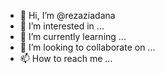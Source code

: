 - 👋 Hi, I’m @rezaziadana
- 👀 I’m interested in ...
- 🌱 I’m currently learning ...
- 💞️ I’m looking to collaborate on ...
- 📫 How to reach me ...

<!---
rezaziadana/rezaziadana is a ✨ special ✨ repository because its `README.md` (this file) appears on your GitHub profile.
You can click the Preview link to take a look at your changes.
--->
